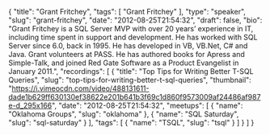 {
  "title": "Grant Fritchey",
  "tags": [
    "Grant Fritchey"
  ],
  "type": "speaker",
  "slug": "grant-fritchey",
  "date": "2012-08-25T21:54:32",
  "draft": false,
  "bio": "Grant Fritchey is a SQL Server MVP with over 20 years’ experience in IT, including time spent in support and development. He has worked with SQL Server since 6.0, back in 1995. He has developed in VB, VB.Net, C# and Java. Grant volunteers at PASS. He has authored books for Apress and Simple-Talk, and joined Red Gate Software as a Product Evangelist in January 2011.",
  "recordings": [
    {
      "title": "Top Tips for Writing Better T-SQL Queries",
      "slug": "top-tips-for-writing-better-t-sql-queries",
      "thumbnail": "https://i.vimeocdn.com/video/488131611-dade1b629ff630130ef38622e201b641b3f69c1d860f9573009af24486af987e-d_295x166",
      "date": "2012-08-25T21:54:32",
      "meetups": [
        {
          "name": "Oklahoma Groups",
          "slug": "oklahoma"
        },
        {
          "name": "SQL Saturday",
          "slug": "sql-saturday"
        }
      ],
      "tags": [
        {
          "name": "TSQL",
          "slug": "tsql"
        }
      ]
    }
  ]
}